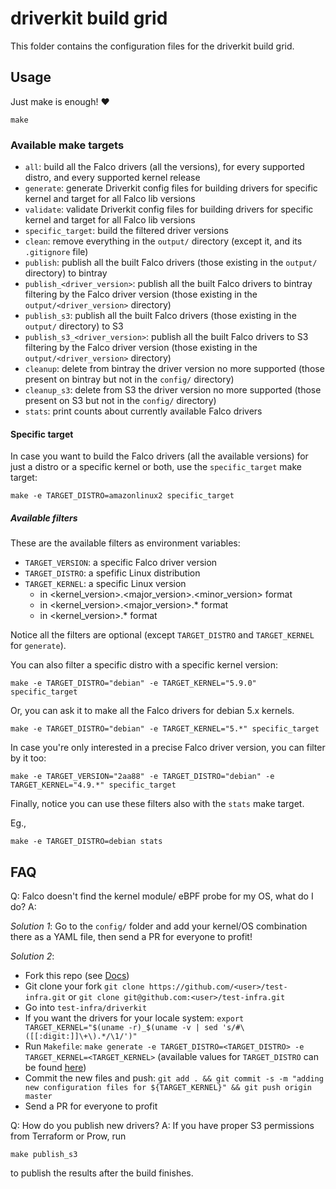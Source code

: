 # driverkit build grid

This folder contains the configuration files for the driverkit build grid.

## Usage

Just make is enough! :heart:

```console
make
```

### Available make targets

- `all`: build all the Falco drivers (all the versions), for every supported distro, and every supported kernel release
- `generate`: generate Driverkit config files for building drivers for specific kernel and target for all Falco lib versions
- `validate`: validate Driverkit config files for building drivers for specific kernel and target for all Falco lib versions
- `specific_target`: build the filtered driver versions
- `clean`: remove everything in the `output/` directory (except it, and its `.gitignore` file)
- `publish`: publish all the built Falco drivers (those existing in the `output/` directory) to bintray
- `publish_<driver_version>`: publish all the built Falco drivers to bintray filtering by the Falco driver version (those existing in the `output/<driver_version>` directory)
- `publish_s3`: publish all the built Falco drivers (those existing in the `output/` directory) to S3
- `publish_s3_<driver_version>`: publish all the built Falco drivers to S3 filtering by the Falco driver version (those existing in the `output/<driver_version>` directory)
- `cleanup`: delete from bintray the driver version no more supported (those present on bintray but not in the `config/` directory)
- `cleanup_s3`: delete from S3 the driver version no more supported (those present on S3 but not in the `config/` directory)
- `stats`: print counts about currently available Falco drivers

#### Specific target

In case you want to build the Falco drivers (all the available versions) for just a distro or a specific kernel or both, use the `specific_target` make target:

```console
make -e TARGET_DISTRO=amazonlinux2 specific_target
```

##### Available filters

These are the available filters as environment variables:

- `TARGET_VERSION`: a specific Falco driver version
- `TARGET_DISTRO`: a spefific Linux distribution
- `TARGET_KERNEL`: a specific Linux version
  - in <kernel_version>.<major_version>.<minor_version> format
  - in <kernel_version>.<major_version>.* format
  - in <kernel_version>.* format

Notice all the filters are optional (except `TARGET_DISTRO` and `TARGET_KERNEL` for `generate`).

You can also filter a specific distro with a specific kernel version:

```console
make -e TARGET_DISTRO="debian" -e TARGET_KERNEL="5.9.0" specific_target
```

Or, you can ask it to make all the Falco drivers for debian 5.x kernels.

```console
make -e TARGET_DISTRO="debian" -e TARGET_KERNEL="5.*" specific_target
```

In case you're only interested in a precise Falco driver version, you can filter by it too:

```console
make -e TARGET_VERSION="2aa88" -e TARGET_DISTRO="debian" -e TARGET_KERNEL="4.9.*" specific_target
```

Finally, notice you can use these filters also with the `stats` make target.

Eg.,

```console
make -e TARGET_DISTRO=debian stats
```

## FAQ

Q: Falco doesn't find the kernel module/ eBPF probe for my OS, what do I do?
A: 

*Solution 1*: Go to the `config/` folder and add your kernel/OS combination there as a YAML file, then send a PR for everyone to profit!

*Solution 2*:
  - Fork this repo (see [Docs](https://docs.github.com/en/get-started/quickstart/fork-a-repo))
  - Git clone your fork `git clone https://github.com/<user>/test-infra.git` or `git clone git@github.com:<user>/test-infra.git`
  - Go into `test-infra/driverkit`
  - If you want the drivers for your locale system: `export TARGET_KERNEL="$(uname -r)_$(uname -v | sed 's/#\([[:digit:]]\+\).*/\1/')"`
  - Run `Makefile`: `make generate -e TARGET_DISTRO=<TARGET_DISTRO> -e TARGET_KERNEL=<TARGET_KERNEL>` (available values for `TARGET_DISTRO` can be found [here](https://github.com/falcosecurity/driverkit#supported-targets))
  - Commit the new files and push: `git add . && git commit -s -m "adding new configuration files for ${TARGET_KERNEL}" && git push origin master`
  - Send a PR for everyone to profit

Q: How do you publish new drivers?
A: If you have proper S3 permissions from Terraform or Prow, run

```console
make publish_s3
```

to publish the results after the build finishes.
